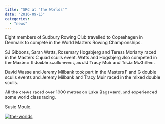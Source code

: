 ```yaml
---
title: "SRC at 'The Worlds'"
date: "2016-09-16"
categories: 
  - "news"
---
```


Eight members of Sudbury Rowing Club travelled to Copenhagen in Denmark to compete in the World Masters Rowing Championships.

SJ Gibbons, Sarah Watts, Rosemary Hogsbjerg and Teresa Moriarty raced in the Masters C quad sculls event. Watts and Hogsbjerg also competed in the Masters E double sculls event, as did Tracy Muir and Tricia McGrillen.

David Wasse and Jeremy Milbank took part in the Masters F and G double sculls events and Jeremy Milbank and Tracy Muir raced in the mixed double sculls.

All the crews raced over 1000 metres on Lake Bagsværd, and experienced some world class racing.

Susie Moule.

[![the-worlds](/assets/news/images/The-Worlds.jpg)](http://sudburyrowingclub.org.uk/wp-content/uploads/2016/09/The-Worlds.jpg)
